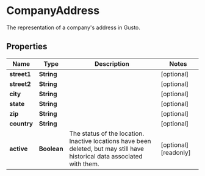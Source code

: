 

# CompanyAddress

The representation of a company's address in Gusto.

## Properties

| Name | Type | Description | Notes |
|------------ | ------------- | ------------- | -------------|
|**street1** | **String** |  |  [optional] |
|**street2** | **String** |  |  [optional] |
|**city** | **String** |  |  [optional] |
|**state** | **String** |  |  [optional] |
|**zip** | **String** |  |  [optional] |
|**country** | **String** |  |  [optional] |
|**active** | **Boolean** | The status of the location. Inactive locations have been deleted, but may still have historical data associated with them. |  [optional] [readonly] |



